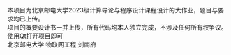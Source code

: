 本项目为北京邮电大学2023级计算导论与程序设计课程设计的大作业，题目与要求均已上传。\
项目的概要设计书一并上传，所有代码均本人独立完成，不涉及任何所有权争议。\
使用Qt打开项目即可\
                                           北京邮电大学 物联网工程 刘南府
